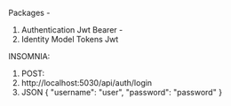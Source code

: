 Packages - 
1. Authentication Jwt Bearer - 
2. Identity Model Tokens Jwt


INSOMNIA:
1. POST:
2. http://localhost:5030/api/auth/login
3. JSON
{
  "username": "user",
  "password": "password"
}


